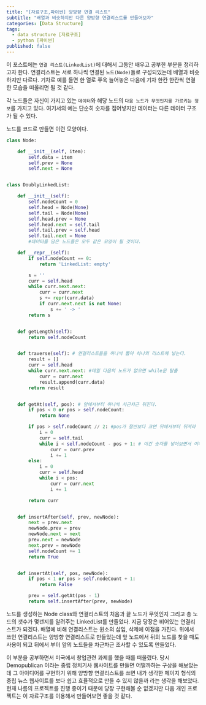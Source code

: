 ```yaml
---
title: "[자료구조,파이썬] 양방향 연결 리스트"
subtitle: "배열과 비슷하지만 다른 양방향 연결리스트를 만들어보자"
categories: [Data Structure]
tags:
  - data structure [자료구조]
  - python [파이썬]
published: false
---
```

이 포스트에는 `연결 리스트(LinkedList)`에 대해서 그동안 배우고 공부한 부분을 정리하고자 한다. 연결리스트는 서로 하나씩 연결된 `노드(Node)`들로 구성되있는데 배열과 비슷하지만 다르다. 기차로 예를 들면 한 열로 쭈욱 늘어놓은 다음에 기차 한칸 한칸씩 연결한 모습을 떠올리면 될 것 같다.

각 노드들은 자신이 가지고 있는 `데이터`와 해당 노드의 `다음 노드가 무엇인지를 가르키는 정보`를 가지고 있다. 여기서의 예는 단순히 숫자를 집어넣지만 데이터는 다른 데이터 구조가 될 수 있다.

노드를 코드로 만들면 이런 모양이다.

```python
class Node:

    def __init__(self, item):
        self.data = item
        self.prev = None
        self.next = None


class DoublyLinkedList:

    def __init__(self):
        self.nodeCount = 0
        self.head = Node(None)
        self.tail = Node(None)
        self.head.prev = None
        self.head.next = self.tail
        self.tail.prev = self.head
        self.tail.next = None
		#데이터를 담은 노드들은 모두 같은 모양이 될 것이다.

    def __repr__(self):
        if self.nodeCount == 0:
            return 'LinkedList: empty'

        s = ''
        curr = self.head
        while curr.next.next:
            curr = curr.next
            s += repr(curr.data)
            if curr.next.next is not None:
                s += ' -> '
        return s


    def getLength(self):
        return self.nodeCount


    def traverse(self): # 연결리스트들을 하나씩 뽑아 하나의 리스트에 넣는다.
        result = []
        curr = self.head
        while curr.next.next: #테일 다음의 노드가 없으면 while문 탈출
            curr = curr.next
            result.append(curr.data)
        return result


    def getAt(self, pos): # 앞에서부터 하나씩 차근차근 뒤진다.
        if pos < 0 or pos > self.nodeCount:
            return None

        if pos > self.nodeCount // 2: #pos가 절반보다 크면 뒤에서부터 뒤져라
            i = 0
            curr = self.tail
            while i < self.nodeCount - pos + 1: # 이건 숫자를 넣어보면서 이해해보면 좋다.
                curr = curr.prev
                i += 1
        else:
            i = 0
            curr = self.head
            while i < pos:
                curr = curr.next
                i += 1

        return curr


    def insertAfter(self, prev, newNode):
        next = prev.next
        newNode.prev = prev
        newNode.next = next
        prev.next = newNode
        next.prev = newNode
        self.nodeCount += 1
        return True


    def insertAt(self, pos, newNode):
        if pos < 1 or pos > self.nodeCount + 1:
            return False

        prev = self.getAt(pos - 1)
        return self.insertAfter(prev, newNode)
```

노드를 생성하는 Node class와 연결리스트의 처음과 끝 노드가 무엇인지 그리고 총 노드의 갯수가 몇갠지를 알려주는 LinkedList를 만들었다. 지금 당장은 비어있는 연결리스트가 되겠다. 배열에 비해 연결리스트는 원소의 삽입, 삭제에 이점을 가진다. 위에서 쓰인 연결리스트는 양방향 연결리스트로 만들었는데 앞 노드에서 뒤의 노드를 찾을 때도 사용이 되고 뒤에서 부터 앞의 노드들을 차근차근 조사할 수 있도록 만들었다.

이 부분을 공부하면서 미국에서 창업관련 과제를 했을 때를 떠올렸다. 당시 Demopublican 이라는 중립 정치기사 웹사이트를 만들면 어떨까하는 구상을 해보았는데 그 아이디어를 구현하기 위해 양방향 연결리스트를 쓰면 내가 생각한 페이지 형식의 중립 뉴스 웹사이트를 보다 쉽고 효율적으로 만들 수 있지 않을까 라는 생각을 해보았다. 현재 나름의 프로젝트를 진행 중이기 때문에 당장 구현해볼 순 없겠지만 다음 개인 프로젝트는 이 자료구조를 이용해서 만들어보면 좋을 것 같다.

